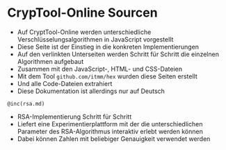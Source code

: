 # CrypTool-Online Sourcen
* Auf CryptTool-Online werden unterschiedliche
  Verschlüsselungsalgorithmen in JavaScript vorgestellt
* Diese Seite ist der Einstieg in die konkreten Implementierungen
* Auf den verlinkten Unterseiten werden Schritt für Schritt die
  einzelnen Algorithmen aufgebaut
* Zusammen mit den JavaScript-, HTML- und CSS-Dateien
* Mit dem Tool `github.com/itmm/hex` wurden diese Seiten erstellt
* Und alle Code-Dateien extrahiert
* Diese Dokumentation ist allerdings nur auf Deutsch

```
@inc(rsa.md)
```
* RSA-Implementierung Schritt für Schritt
* Liefert eine Experimentierplattform mit der die unterschiedlichen
  Parameter des RSA-Algorithmus interaktiv erlebt werden können
* Dabei können Zahlen mit beliebiger Genauigkeit verwendet werden

